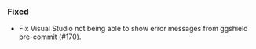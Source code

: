 ### Fixed

- Fix Visual Studio not being able to show error messages from ggshield pre-commit (#170).
